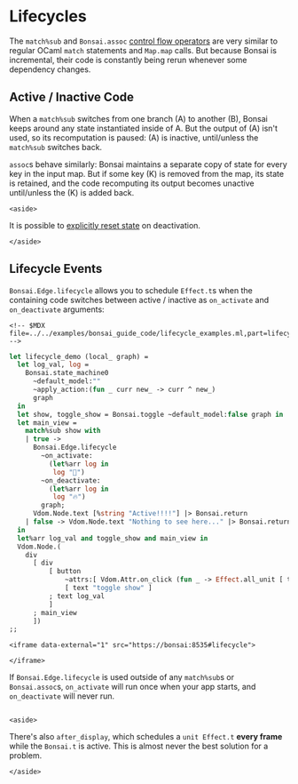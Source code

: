 # Lifecycles

The `match%sub` and `Bonsai.assoc` [control flow
operators](../guide/05-control_flow.mdx) are very similar to regular
OCaml `match` statements and `Map.map` calls. But because Bonsai is
incremental, their code is constantly being rerun whenever some
dependency changes.

## Active / Inactive Code

When a `match%sub` switches from one branch (A) to another (B), Bonsai
keeps around any state instantiated inside of A. But the output of (A)
isn't used, so its recomputation is paused: (A) is inactive,
until/unless the `match%sub` switches back.

`assoc`s behave similarly: Bonsai maintains a separate copy of state for
every key in the input map. But if some key (K) is removed from the map,
its state is retained, and the code recomputing its output becomes
unactive until/unless the (K) is added back.

```{=html}
<aside>
```
It is possible to [explicitly reset state](./resetting_state.mdx) on
deactivation.
```{=html}
</aside>
```
## Lifecycle Events

`Bonsai.Edge.lifecycle` allows you to schedule `Effect.t`s when the
containing code switches between active / inactive as `on_activate` and
`on_deactivate` arguments:

```{=html}
<!-- $MDX file=../../examples/bonsai_guide_code/lifecycle_examples.ml,part=lifecycle -->
```
``` ocaml
let lifecycle_demo (local_ graph) =
  let log_val, log =
    Bonsai.state_machine0
      ~default_model:""
      ~apply_action:(fun _ curr new_ -> curr ^ new_)
      graph
  in
  let show, toggle_show = Bonsai.toggle ~default_model:false graph in
  let main_view =
    match%sub show with
    | true ->
      Bonsai.Edge.lifecycle
        ~on_activate:
          (let%arr log in
           log "🚀")
        ~on_deactivate:
          (let%arr log in
           log "🔥")
        graph;
      Vdom.Node.text [%string "Active!!!!"] |> Bonsai.return
    | false -> Vdom.Node.text "Nothing to see here..." |> Bonsai.return
  in
  let%arr log_val and toggle_show and main_view in
  Vdom.Node.(
    div
      [ div
          [ button
              ~attrs:[ Vdom.Attr.on_click (fun _ -> Effect.all_unit [ toggle_show ]) ]
              [ text "toggle show" ]
          ; text log_val
          ]
      ; main_view
      ])
;;
```

```{=html}
<iframe data-external="1" src="https://bonsai:8535#lifecycle">
```
```{=html}
</iframe>
```
If `Bonsai.Edge.lifecycle` is used outside of any `match%sub`s or
`Bonsai.assoc`s, `on_activate` will run once when your app starts, and
`on_deactivate` will never run.

```{=html}
```
```{=html}
<aside>
```
There's also `after_display`, which schedules a `unit Effect.t` **every
frame** while the `Bonsai.t` is active. This is almost never the best
solution for a problem.
```{=html}
</aside>
```
